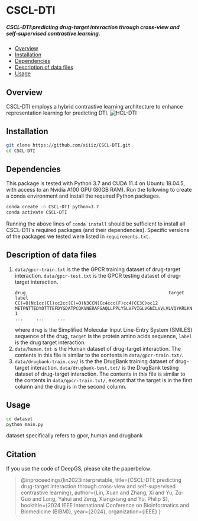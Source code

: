 # CSCL-DTI
##### CSCL-DTI:predicting drug-target interaction through cross-view and self-supervised contrastive learning.
  - [Overview](#overview)
  - [Installation](#installation)
  - [Dependencies](#dependencies)
  - [Description of data files](#description-of-data-files)
  - [Usage](#Usage)

## Overview
CSCL-DTI employs a hybrid contrastive learning architecture to enhance representation learning for predicting DTI.
![HCL-DTI](https://github.com/xiiiz/HCL-DTI/assets/105473770/79776a68-9e1c-4b0c-bbc3-7a8ea358f15c)

## Installation
```bash
git clone https://github.com/xiiiz/CSCL-DTI.git 
cd CSCL-DTI
```
## Dependencies
This package is tested with Python 3.7 and CUDA 11.4 on Ubuntu 18.04.5, with access to an Nvidia A100 GPU (80GB RAM). Run the following to create a conda environment and install the required Python packages. 
```bash
conda create -n CSCL-DTI python=3.7
conda activate CSCL-DTI
```
Running the above lines of `conda install` should be sufficient to install all  CSCL-DTI's required packages (and their dependencies). Specific versions of the packages we tested were listed in `requirements.txt`.

## Description of data files
1. `data/gpcr-train.txt` is the the GPCR training dataset of drug-target interaction. `data/gpcr-test.txt` is the GPCR testing dataset of drug-target interaction.
    ```
    drug	                                                  target	label	   
    CC(=O)Nc1cc(Cl)cc2cc(C(=O)N3CCN(Cc4ccc(F)cc4)CC3C)oc12	METPNTTEDYDTTTEFDYGDATPCQKVNERAFGAQLLPPLYSLVFVIGLVGNILVVLVLVQYKRLKNMTSIYLLNLAISDLLFLFTLPFWIDYKLKDDWVFGDAMCKILSGFYYTGLYSEIFFIILLTIDRYLAIVHAVFALRARTVTFGVITSIIIWALAILASMPGLYFSKTQWEFTHHTCSLHFPHESLREWKLFQALKLNLFGLVLPLLVMIICYTGIIKILLRRPNEKKSKAVRLIFVIMIIFFLFWTPYNLTILISVFQDFLFTHECEQSRHLDLAVQVTEVIAYTHCCVNPVIYAFVGERFRKYLRQLFHRRVAVHLVKWLPFLSVDRLERVSSTSPSTGEHELSAGF 1
    ...     ...     ...   
    ```
    where `drug` is the Simplified Molecular Input Line-Entry System (SMILES) sequence of the drug, `target` is the protein amino acids sequence, `label` is the drug target interaction.
2. `data/human.txt` is the Human dataset of drug-target interaction. The contents in this file is similar to the contents in `data/gpcr-train.txt/`.
3. `data/drugbank-train.csv/` is the the DrugBank training dataset of drug-target interaction. `data/drugbank-test.txt/` is the DrugBank testing dataset of drug-target interaction. The contents in this file is similar to the contents in `data/gpcr-train.txt/`, except that the target is in the first column and the drug is in the second column.

## Usage

```bash
cd dataset
python main.py
```
dataset specifically refers to gpcr, human and drugbank

## Citation

If you use the code of DeepGS, please cite the paperbelow:

>@inproceedings{lin2023interpretable,
  title={CSCL-DTI: predicting drug-target interaction through cross-view and self-supervised contrastive learning},
  author={Lin, Xuan and Zhang, Xi and Yu, Zu-Guo and Long, Yahui and Zeng, Xiangxiang and Yu, Philip S},
  booktitle={2024 IEEE International Conference on Bioinformatics and Biomedicine (BIBM)},
  year={2024},
  organization={IEEE}
}


